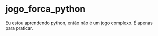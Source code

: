 # jogo_forca_python
Eu estou aprendendo python, então não é um jogo complexo. É apenas para praticar.

